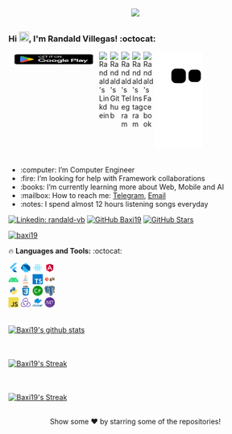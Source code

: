 

<h1 align="center">
  <img src="https://readme-typing-svg.herokuapp.com/?lines=Full+Stack+Engineer;Flutter+Engineer;Addicted+To+Coding!;Nice+To+Meet+You...!&font=Fira%20Code&center=true&width=380&height=60">
</h1>

### Hi <img src="https://media.giphy.com/media/hvRJCLFzcasrR4ia7z/giphy.gif" width="20px" height="20px">, I'm <a>Randald Villegas! :octocat:</a>


<a href="https://play.google.com/store/apps/details?id=com.randaldvillegas.profile">
  <img align="left" alt="Play Store Flutter Profile" width="180px" height="30px" src="./assets/playstore.png" />
</a>


<a href="https://www.linkedin.com/in/randald-vb/">
  <img align="left" alt="Randald's Linkdein" width="22px" src="https://www.svgrepo.com/show/157006/linkedin.svg" />
</a>
<a href="https://github.com/Baxi19">
  <img align="left" alt="Randald's Github" width="22px" src="https://www.svgrepo.com/show/349375/github.svg" />
</a>
<a href="https://t.me/Baxi19">
  <img align="left" alt="Randald's Telegram" width="22px" src="https://www.svgrepo.com/show/354443/telegram.svg" />
</a>
<a href="https://www.instagram.com/randald_villegas_/">
  <img align="left" alt="Randald's Instagram" width="22px" src="https://www.svgrepo.com/show/157806/instagram.svg" />
</a>
<a href="https://www.facebook.com/randald.villegasbrenes">
  <img align="left" alt="Randald's Facebook" width="22px" src="https://www.svgrepo.com/show/157818/facebook.svg" />
</a>

<img src="https://raw.githubusercontent.com/Baxi19/Baxi19/output/github-contribution-grid-snake.svg" alt="snake">

<br/>
<br/>

<ul>
  <li>:computer: I’m Computer Engineer</li>
  <li>:fire: I’m looking for help with Framework collaborations</>
  <li>:books: I’m currently learning more about Web, Mobile and AI</li>
  <li>:mailbox: How to reach me: <a href="https://t.me/Baxi19">Telegram</a>, <a href = "mailto: randald1991@gmail.com">Email</a></li>
  <li>:notes: I spend almost 12 hours listening songs everyday</li>
</ul>


[![Linkedin: randald-vb](https://img.shields.io/badge/-Randald-blue?style=flat-square&logo=Linkedin&logoColor=white&link=https://www.linkedin.com/in/randald-vb/)](https://www.linkedin.com/in/randald-vb/)
[![GitHub Baxi19](https://img.shields.io/github/followers/Baxi19?label=follow&style=social)](https://github.com/Baxi19)
[![GitHub Stars](https://img.shields.io/github/stars/Baxi19?style=social)](https://github.com/Baxi19)

<p align="left"> <a href="https://github.com/ryo-ma/github-profile-trophy"><img src="https://github-profile-trophy.vercel.app/?username=baxi19" alt="baxi19" /></a> </p>

:fire: **Languages and Tools:**  :octocat:

<code><img height="20" src="https://raw.githubusercontent.com/github/explore/80688e429a7d4ef2fca1e82350fe8e3517d3494d/topics/flutter/flutter.png"></code>
<code><img height="20" src="https://raw.githubusercontent.com/github/explore/80688e429a7d4ef2fca1e82350fe8e3517d3494d/topics/dart/dart.png"></code>
<code><img height="20" src="https://raw.githubusercontent.com/github/explore/80688e429a7d4ef2fca1e82350fe8e3517d3494d/topics/react/react.png"></code> 
<code><img height="20" src="https://raw.githubusercontent.com/github/explore/80688e429a7d4ef2fca1e82350fe8e3517d3494d/topics/angular/angular.png"></code>
<br/>
<code><img height="20" src="https://raw.githubusercontent.com/github/explore/80688e429a7d4ef2fca1e82350fe8e3517d3494d/topics/android/android.png"></code>
<code><img height="20" src="https://raw.githubusercontent.com/github/explore/80688e429a7d4ef2fca1e82350fe8e3517d3494d/topics/java/java.png"></code>
<code><img height="20" src="https://raw.githubusercontent.com/github/explore/80688e429a7d4ef2fca1e82350fe8e3517d3494d/topics/typescript/typescript.png"></code>
<code><img height="20" src="https://raw.githubusercontent.com/github/explore/80688e429a7d4ef2fca1e82350fe8e3517d3494d/topics/git/git.png"></code> 
<br/>
<code><img height="20" src="https://raw.githubusercontent.com/github/explore/80688e429a7d4ef2fca1e82350fe8e3517d3494d/topics/python/python.png"></code>
<code><img height="20" src="https://raw.githubusercontent.com/github/explore/80688e429a7d4ef2fca1e82350fe8e3517d3494d/topics/css/css.png"></code>
<code><img height="20" src="https://raw.githubusercontent.com/github/explore/80688e429a7d4ef2fca1e82350fe8e3517d3494d/topics/csharp/csharp.png"></code>
<code><img height="20" src="https://raw.githubusercontent.com/github/explore/80688e429a7d4ef2fca1e82350fe8e3517d3494d/topics/postgresql/postgresql.png"></code>
<br/>
<code><img height="20" src="https://raw.githubusercontent.com/github/explore/80688e429a7d4ef2fca1e82350fe8e3517d3494d/topics/javascript/javascript.png"></code>
<code><img height="20" src="https://raw.githubusercontent.com/github/explore/80688e429a7d4ef2fca1e82350fe8e3517d3494d/topics/redux/redux.png"></code>
<code><img height="20" src="https://raw.githubusercontent.com/github/explore/80688e429a7d4ef2fca1e82350fe8e3517d3494d/topics/docker/docker.png"></code>
<code><img height="20" src="https://raw.githubusercontent.com/github/explore/80688e429a7d4ef2fca1e82350fe8e3517d3494d/topics/dotnet/dotnet.png"></code>


<br/>
<a href="https://github-readme-stats.vercel.app/api?username=Baxi19&show_icons=true&theme=radical">
 <img align="center" src="https://github-readme-stats.vercel.app/api?username=Baxi19&show_icons=true&theme=radical" alt="Baxi19's github stats"/>
</a>

<br/><br/>
<a href="https://github-readme-streak-stats.herokuapp.com/?user=Baxi19&theme=radical">
 <img align="center" src="https://github-readme-streak-stats.herokuapp.com/?user=Baxi19&theme=radical" alt="Baxi19's Streak"/>
</a>


<br/><br/>
<a href="https://github-readme-stats.vercel.app/api/top-langs/?username=Baxi19&langs_count=10&layout=compact&theme=radical&hide=Assembly,C,Jupyter%20Notebook">
 <img align="center" src="https://github-readme-stats.vercel.app/api/top-langs/?username=Baxi19&langs_count=6&layout=compact&theme=radical&hide=HTML,ShaderLab,CSS,SCSS,Assembly,C,Jupyter%20Notebook" alt="Baxi19's Streak"/>
</a>

<br/>
<div align="center">
  Show some ❤️ by starring some of the repositories!
</div>
